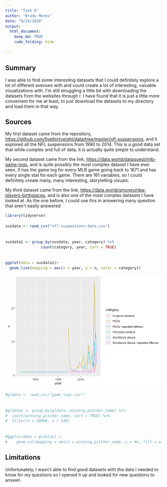 ```yaml
---
title: "Task 8"
author: "Brady Monks"
date: "9/24/2020"
output: 
  html_document:
    keep_md: TRUE
    code_folding: hide
    
---
```

## Summary
I was able to find some interesting datasets that I could definitely explore a lot of different avenues with and could create a lot of interesting, valuable visualizations with. I'm still struggling a little bit with downloading the datasets from the websites through r. I have found that it is just a little more convenient for me at least, to just download the datasets to my directory and load them in that way.

## Sources

My first dataset came from the repository, https://github.com/fivethirtyeight/data/tree/master/nfl-suspensions, and it explored all the NFL suspensions from 1990 to 2014. This is a good data set that while complex and full of data, it is actually quite simple to understand. 

My second dataset came from the link, https://data.world/dataquest/mlb-game-logs, and is quite possibly the most complex dataset I have ever seen. It has the game log for every MLB game going back to 1871 and has every single stat for each game. There are 161 variables, so I could definitely create many, many interesting, storytelling visuals. 

My third dataset came from the link, https://data.world/gmoney/nba-players-birthplaces, and is also one of the most complex datasets I have looked at. As the one before, I could use this in answering many question that aren't easily answered


```r
library(tidyverse)

susdata <- read_csv("nfl-suspensions-data.csv")


susdata1 <- group_by(susdata, year, category) %>%
                count(category, year, sort = TRUE)
                     

ggplot(data = susdata1)+
  geom_line(mapping = aes(x = year, y = n, color = category))
```

![](Task8_files/figure-html/unnamed-chunk-1-1.png)<!-- -->

```r
#gldata <- read_csv("game_logs.csv")


#gldata1 <- group_by(gldata, winning_pitcher_name) %>%
#  count(winning_pitcher_name, sort = TRUE) %>%
#  filter(n < 30000, n > 230)


#ggplot(data = gldata1) +
#    geom_col(mapping = aes(x = winning_pitcher_name, y = #n, fill = winning_pitcher_name))
```

## Limitations

Unfortunately, I wasn't able to find good datasets with the data I needed to know for my questions so I opened it up and looked for new questions to answer. 

